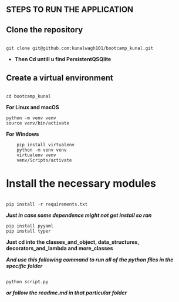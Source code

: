 



## STEPS TO RUN THE APPLICATION

## Clone the repository
```

git clone git@github.com:kunalwagh101/bootcamp_kunal.git

```
 - **Then Cd untill u find PersistentQSQlite**

## Create a virtual environment

```

cd bootcamp_kunal

```

**For Linux and macOS**
   
```
python -m venv venv
source venv/bin/activate

```

**For Windows**
 
```
    pip install virtualenv
    python -m venv venv
    virtualenv venv
    venv/Scripts/activate

```

# Install the necessary modules

```

pip install -r requirements.txt

```

***Just in case some dependence might not get install so ran***

```
pip install pyyaml
pip install typer

```

**Just cd into the classes_and_object, data_structures, decorators_and_lambda and more_classes**


***And use this following command to run all of the python files in the specific folder***



 
```

python script.py

```

***or follow the readme.md in that particular folder***